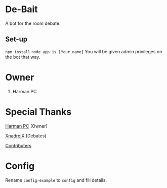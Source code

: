 # De-Bait
A bot for the room debate.

Set-up
------
``npm install``
``node app.js [Your name]``
You will be given admin privileges on the bot that way.
# Owner
1) Harman PC

# Special Thanks
[Harman PC](https://github.com/HarmanPC) (Owner)

[XnadrojX](https://github.com/JordanLow) (Debates)

[Contributers](https://github.com/HarmanPC/harm-bot/graphs/contributors)


# Config
Rename `config-example` to `config` and fill details.
